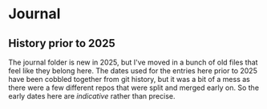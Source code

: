 Journal
=======


History prior to 2025
---------------------
The journal folder is new in 2025, but I've moved in a bunch of old files that feel like they belong here.
The dates used for the entries here prior to 2025 have been cobbled together from git history, but it was a bit of a mess as there were a few different repos that were split and merged early on.
So the early dates here are *indicative* rather than precise.
